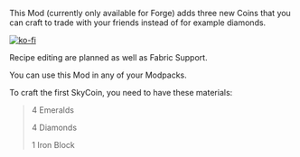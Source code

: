 This Mod (currently only available for Forge) adds three new Coins that you can craft to trade with your friends instead of for example diamonds.

[![ko-fi](https://ko-fi.com/img/githubbutton_sm.svg)](https://ko-fi.com/R6R5VHPMK)

Recipe editing are planned as well as Fabric Support.

You can use this Mod in any of your Modpacks.


To craft the first SkyCoin, you need to have these materials:

> 4 Emeralds
> 
> 4 Diamonds
> 
> 1 Iron Block
